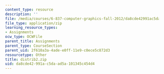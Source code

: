 ```yaml
---
content_type: resource
description: ''
file: /media/courses/6-837-computer-graphics-fall-2012/da8cde42991ac5daad5a101345c454d4_distrib2.zip
file_type: application/zip
learning_resource_types:
- Assignments
ocw_type: OCWFile
parent_title: Assignments
parent_type: CourseSection
parent_uid: 2f610a3a-4ade-e0ff-11e9-c0ece5c872d3
resourcetype: Other
title: distrib2.zip
uid: da8cde42-991a-c5da-ad5a-101345c454d4
---
```

